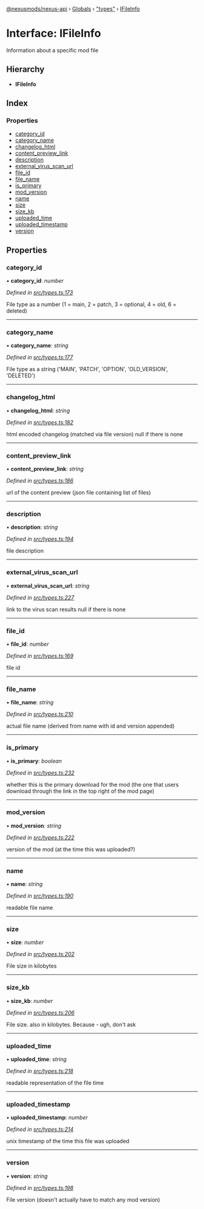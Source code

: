 [@nexusmods/nexus-api](../README.md) › [Globals](../globals.md) › ["types"](../modules/_types_.md) › [IFileInfo](_types_.ifileinfo.md)

# Interface: IFileInfo

Information about a specific mod file

## Hierarchy

* **IFileInfo**

## Index

### Properties

* [category_id](_types_.ifileinfo.md#category_id)
* [category_name](_types_.ifileinfo.md#category_name)
* [changelog_html](_types_.ifileinfo.md#changelog_html)
* [content_preview_link](_types_.ifileinfo.md#content_preview_link)
* [description](_types_.ifileinfo.md#description)
* [external_virus_scan_url](_types_.ifileinfo.md#external_virus_scan_url)
* [file_id](_types_.ifileinfo.md#file_id)
* [file_name](_types_.ifileinfo.md#file_name)
* [is_primary](_types_.ifileinfo.md#is_primary)
* [mod_version](_types_.ifileinfo.md#mod_version)
* [name](_types_.ifileinfo.md#name)
* [size](_types_.ifileinfo.md#size)
* [size_kb](_types_.ifileinfo.md#size_kb)
* [uploaded_time](_types_.ifileinfo.md#uploaded_time)
* [uploaded_timestamp](_types_.ifileinfo.md#uploaded_timestamp)
* [version](_types_.ifileinfo.md#version)

## Properties

###  category_id

• **category_id**: *number*

*Defined in [src/types.ts:173](https://github.com/Nexus-Mods/node-nexus-api/blob/master/src/types.ts#L173)*

File type as a number (1 = main, 2 = patch, 3 = optional, 4 = old, 6 = deleted)

___

###  category_name

• **category_name**: *string*

*Defined in [src/types.ts:177](https://github.com/Nexus-Mods/node-nexus-api/blob/master/src/types.ts#L177)*

File type as a string ('MAIN', 'PATCH', 'OPTION', 'OLD_VERSION', 'DELETED')

___

###  changelog_html

• **changelog_html**: *string*

*Defined in [src/types.ts:182](https://github.com/Nexus-Mods/node-nexus-api/blob/master/src/types.ts#L182)*

html encoded changelog (matched via file version)
null if there is none

___

###  content_preview_link

• **content_preview_link**: *string*

*Defined in [src/types.ts:186](https://github.com/Nexus-Mods/node-nexus-api/blob/master/src/types.ts#L186)*

url of the content preview (json file containing list of files)

___

###  description

• **description**: *string*

*Defined in [src/types.ts:194](https://github.com/Nexus-Mods/node-nexus-api/blob/master/src/types.ts#L194)*

file description

___

###  external_virus_scan_url

• **external_virus_scan_url**: *string*

*Defined in [src/types.ts:227](https://github.com/Nexus-Mods/node-nexus-api/blob/master/src/types.ts#L227)*

link to the virus scan results
null if there is none

___

###  file_id

• **file_id**: *number*

*Defined in [src/types.ts:169](https://github.com/Nexus-Mods/node-nexus-api/blob/master/src/types.ts#L169)*

file id

___

###  file_name

• **file_name**: *string*

*Defined in [src/types.ts:210](https://github.com/Nexus-Mods/node-nexus-api/blob/master/src/types.ts#L210)*

actual file name (derived from name with id and version appended)

___

###  is_primary

• **is_primary**: *boolean*

*Defined in [src/types.ts:232](https://github.com/Nexus-Mods/node-nexus-api/blob/master/src/types.ts#L232)*

whether this is the primary download for the mod
(the one that users download through the link in the top right of the mod page)

___

###  mod_version

• **mod_version**: *string*

*Defined in [src/types.ts:222](https://github.com/Nexus-Mods/node-nexus-api/blob/master/src/types.ts#L222)*

version of the mod (at the time this was uploaded?)

___

###  name

• **name**: *string*

*Defined in [src/types.ts:190](https://github.com/Nexus-Mods/node-nexus-api/blob/master/src/types.ts#L190)*

readable file name

___

###  size

• **size**: *number*

*Defined in [src/types.ts:202](https://github.com/Nexus-Mods/node-nexus-api/blob/master/src/types.ts#L202)*

File size in kilobytes

___

###  size_kb

• **size_kb**: *number*

*Defined in [src/types.ts:206](https://github.com/Nexus-Mods/node-nexus-api/blob/master/src/types.ts#L206)*

File size. also in kilobytes. Because - ugh, don't ask

___

###  uploaded_time

• **uploaded_time**: *string*

*Defined in [src/types.ts:218](https://github.com/Nexus-Mods/node-nexus-api/blob/master/src/types.ts#L218)*

readable representation of the file time

___

###  uploaded_timestamp

• **uploaded_timestamp**: *number*

*Defined in [src/types.ts:214](https://github.com/Nexus-Mods/node-nexus-api/blob/master/src/types.ts#L214)*

unix timestamp of the time this file was uploaded

___

###  version

• **version**: *string*

*Defined in [src/types.ts:198](https://github.com/Nexus-Mods/node-nexus-api/blob/master/src/types.ts#L198)*

File version (doesn't actually have to match any mod version)
